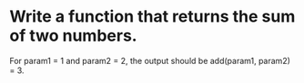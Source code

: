 <h1>Write a function that returns the sum of two numbers.</h1>

<p>For param1 = 1 and param2 = 2, the output should be
   add(param1, param2) = 3.</p>
